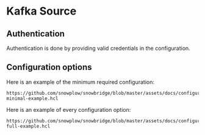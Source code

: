# Kafka Source

## Authentication

Authentication is done by providing valid credentials in the configuration.

## Configuration options

Here is an example of the minimum required configuration:

```hcl reference
https://github.com/snowplow/snowbridge/blob/master/assets/docs/configuration/sources/kafka-minimal-example.hcl
```

Here is an example of every configuration option:

```hcl reference
https://github.com/snowplow/snowbridge/blob/master/assets/docs/configuration/sources/kafka-full-example.hcl
```
